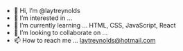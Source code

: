 - 👋 Hi, I’m @laytreynolds
- 👀 I’m interested in ... 
- 🌱 I’m currently learning ... HTML, CSS, JavaScript, React
- 💞️ I’m looking to collaborate on ...
- 📫 How to reach me ... laytreynolds@hotmail.com

<!---
laytreynolds/laytreynolds is a ✨ special ✨ repository because its `README.md` (this file) appears on your GitHub profile.
You can click the Preview link to take a look at your changes.
--->
